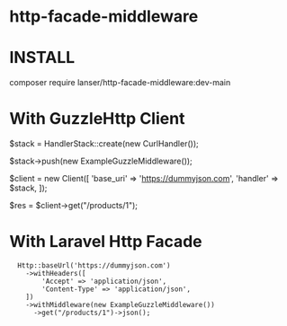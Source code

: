 # http-facade-middleware

# INSTALL

composer require lanser/http-facade-middleware:dev-main

# With GuzzleHttp Client

$stack = HandlerStack::create(new CurlHandler());

$stack->push(new ExampleGuzzleMiddleware());

$client = new Client([
'base_uri' => 'https://dummyjson.com',
'handler' => $stack,
]);

$res = $client->get("/products/1");

# With Laravel Http Facade

      Http::baseUrl('https://dummyjson.com')
        ->withHeaders([
            'Accept' => 'application/json',
            'Content-Type' => 'application/json',
        ])
        ->withMiddleware(new ExampleGuzzleMiddleware())
          ->get("/products/1")->json();